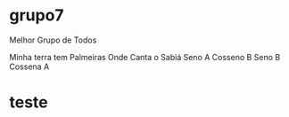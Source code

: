 # grupo7
Melhor Grupo de Todos

Minha terra tem Palmeiras
Onde Canta o Sabiá
Seno A Cosseno B
Seno B Cossena A
# teste
